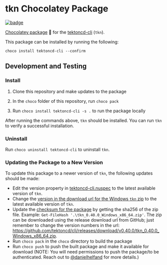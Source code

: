 # tkn Chocolatey Package

[![badge](https://img.shields.io/chocolatey/v/tektoncd-cli)](https://chocolatey.org/packages/tektoncd-cli/)

[Chocolatey package](https://chocolatey.org/packages/tektoncd-cli/) 🍫 for the [tektoncd-cli](https://github.com/tektoncd/cli) (`tkn`).

This package can be installed by running the following:

```
choco install tektoncd-cli --confirm
```

## Development and Testing

### Install

1. Clone this repository and make updates to the package

2. In the `choco` folder of this repository, run `choco pack`

3. Run `choco install tektoncd-cli -s .` to run the package locally

After running the commands above, `tkn` should be installed. You can run `tkn` to verify a successful installation.

### Uninstall

Run `choco uninstall tektoncd-cli` to uninstall `tkn`. 

### Updating the Package to a New Version

To update this package to a newer version of `tkn`, the following updates should be made:

* Edit the version property in [tektoncd-cli.nuspec](./tektoncd-cli.nuspec#L5) to the latest available version of `tkn`. 
* Change the [version in the download url for the Windows `tkn` zip](./tools/chocolateyinstall.ps1#L4) to the latest available version of `tkn`. 
* Update the [checksum for the package](./tools/chocolateyinstall.ps1#L11) by getting the sha256 of the zip file. Example: `Get-FileHash '.\tkn_0.40.0_Windows_x86_64.zip'`. The zip can be downloaded using the release download url from GitHub; just remember to change the version numbers in the url: https://github.com/tektoncd/cli/releases/download/v0.40.0/tkn_0.40.0_Windows_x86_64.zip.
* Run `choco pack` in the `choco` directory to build the package
* Run `choco push` to push the built package and make it available for download (NOTE: You will need permissions to push the package/to be authenticated. Reach out to [@danielhelfand](https://github.com/danielhelfand) for more details.)

